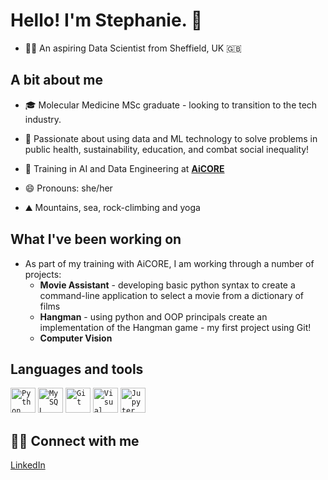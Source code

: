 # Hello! I'm Stephanie. 👋 

- 👩‍💻 An aspiring Data Scientist from Sheffield, UK 🇬🇧


## A bit about me 

- 🎓 Molecular Medicine MSc graduate - looking to transition to the tech industry.

- 🤖 Passionate about using data and ML technology to solve problems in public health, sustainability, education, and combat social inequality!

- 🌱 Training in AI and Data Engineering at <a href="https://www.theaicore.com/">**AiCORE**</a>

- 😄 Pronouns: she/her

- ⛰️ Mountains, sea, rock-climbing and yoga 

## What I've been working on

- As part of my training with AiCORE, I am working through a number of projects:
  - **Movie Assistant** - developing basic python syntax to create a command-line application to select a movie from a dictionary of films
  - **Hangman** - using python and OOP principals create an implementation of the Hangman game - my first project using Git!
  - **Computer Vision**


## Languages and tools
<code><a href="https://www.python.org/"><img height="40" src="https://user-images.githubusercontent.com/25181517/183423507-c056a6f9-1ba8-4312-a350-19bcbc5a8697.png" alt="Python" title="Python" /></a></code>
<code><a href="https://www.mysql.com/"><img height="40" src="https://user-images.githubusercontent.com/25181517/183896128-ec99105a-ec1a-4d85-b08b-1aa1620b2046.png" alt="MySQL" title="MySQL" /></a></code>
<code><a href="https://git-scm.com/"><img height="40" src="https://user-images.githubusercontent.com/25181517/192108372-f71d70ac-7ae6-4c0d-8395-51d8870c2ef0.png" alt="Git" title="Git" /></a></code>
<code><a href="https://code.visualstudio.com/"><img height="40" src="https://user-images.githubusercontent.com/25181517/192108891-d86b6220-e232-423a-bf5f-90903e6887c3.png" alt="Visual Studio Code" title="Visual Studio Code" /></a></code>
<code><a href="https://jupyter.org/"><img height="40" src="https://user-images.githubusercontent.com/25181517/183914128-3fc88b4a-4ac1-40e6-9443-9a30182379b7.png" alt="Jupyter Notebook" title="Jupyter Notebook" /></a></code>

## 🤝🏻 Connect with me

<a href="https://www.linkedin.com/in/stephanie-hunter111/">LinkedIn</a> 
  
